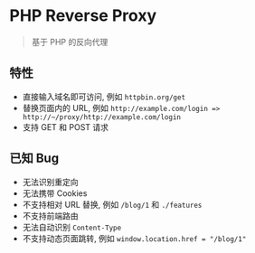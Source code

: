 # PHP Reverse Proxy

> 基于 PHP 的反向代理

## 特性

- 直接输入域名即可访问, 例如 `httpbin.org/get`
- 替换页面内的 URL, 例如 `http://example.com/login => http://~/proxy/http://example.com/login`
- 支持 GET 和 POST 请求

## 已知 Bug

- 无法识别重定向
- 无法携带 Cookies
- 不支持相对 URL 替换, 例如 `/blog/1` 和 `./features`
- 不支持前端路由
- 无法自动识别 `Content-Type`
- 不支持动态页面跳转, 例如 `window.location.href = "/blog/1"`
